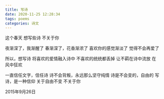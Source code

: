 ```yaml
---
title: 写诗
date: 2020-11-25 12:28:34
tags: poems
categories: 诗文
---
```

这个春天
想写些诗
不关于你

夜渐深了，我渐醒了
春渐深了，花香渐浓了
喜欢你的感觉渐淡了
觉得不会再爱了

所以，想写诗
将喜欢的爱情融入诗中
不喜欢的统统都丢掉
让不羁在诗中流放
在风中狂欢

一直信任文字，信任诗
诗不会背叛，永远那么坚守纯情
诗是不会变的，自由的
写诗，是一种信仰
关于自由不变
不关于你

2015年9月26日
